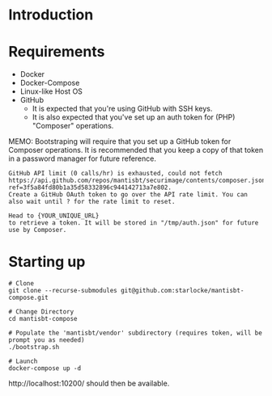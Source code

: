 # Introduction


# Requirements

- Docker
- Docker-Compose
- Linux-like Host OS
- GitHub
  - It is expected that you're using GitHub with SSH keys.
  - It is also expected that you've set up an auth token for (PHP) "Composer"
    operations.

MEMO: Bootstraping will require that you set up a GitHub token for Composer operations.
It is recommended that you keep a copy of that token in a password manager for future
reference.

```
GitHub API limit (0 calls/hr) is exhausted, could not fetch https://api.github.com/repos/mantisbt/securimage/contents/composer.json?ref=3f5a84fd80b1a35d58332896c944142713a7e802.
Create a GitHub OAuth token to go over the API rate limit. You can also wait until ? for the rate limit to reset.

Head to {YOUR_UNIQUE_URL}
to retrieve a token. It will be stored in "/tmp/auth.json" for future use by Composer.
```

# Starting up


```
# Clone
git clone --recurse-submodules git@github.com:starlocke/mantisbt-compose.git

# Change Directory
cd mantisbt-compose

# Populate the 'mantisbt/vendor' subdirectory (requires token, will be prompt you as needed)
./bootstrap.sh

# Launch
docker-compose up -d
```

http://localhost:10200/ should then be available.
